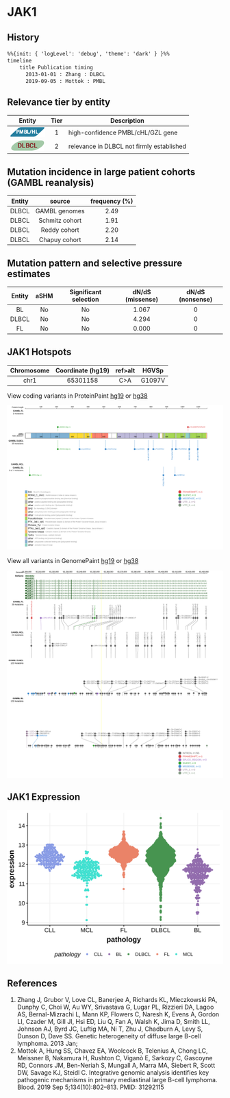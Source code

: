 # JAK1

## History
```mermaid
%%{init: { 'logLevel': 'debug', 'theme': 'dark' } }%%
timeline
    title Publication timing
      2013-01-01 : Zhang : DLBCL
      2019-09-05 : Mottok : PMBL
```

## Relevance tier by entity

|Entity|Tier|Description                              |
|:------:|:----:|-----------------------------------------|
|![PMBL](images/icons/PMBL_tier1.png)|1|high-confidence PMBL/cHL/GZL gene|
|![DLBCL](images/icons/DLBCL_tier2.png) |2   |relevance in DLBCL not firmly established|

## Mutation incidence in large patient cohorts (GAMBL reanalysis)

|Entity|source        |frequency (%)|
|:------:|:--------------:|:-------------:|
|DLBCL |GAMBL genomes |2.49         |
|DLBCL |Schmitz cohort|1.91         |
|DLBCL |Reddy cohort  |2.20         |
|DLBCL |Chapuy cohort |2.14         |

## Mutation pattern and selective pressure estimates

|Entity|aSHM|Significant selection|dN/dS (missense)|dN/dS (nonsense)|
|:------:|:----:|:---------------------:|:----------------:|:----------------:|
|BL    |No  |No                   |1.067           |0               |
|DLBCL |No  |No                   |4.294           |0               |
|FL    |No  |No                   |0.000           |0               |




## JAK1 Hotspots

| Chromosome |Coordinate (hg19) | ref>alt | HGVSp | 
 | :---:| :---: | :--: | :---: |
| chr1 | 65301158 | C>A | G1097V |

View coding variants in ProteinPaint [hg19](https://morinlab.github.io/LLMPP/GAMBL/JAK1_protein.html)  or [hg38](https://morinlab.github.io/LLMPP/GAMBL/JAK1_protein_hg38.html)

![](images/proteinpaint/JAK1_NM_002227.svg)

View all variants in GenomePaint [hg19](https://morinlab.github.io/LLMPP/GAMBL/JAK1.html)  or [hg38](https://morinlab.github.io/LLMPP/GAMBL/JAK1_hg38.html)

![](images/proteinpaint/JAK1.svg)

## JAK1 Expression
![](images/gene_expression/JAK1_by_pathology.svg)
<!-- ORIGIN: zhangGeneticHeterogeneityDiffuse2013 -->
<!-- DLBCL: zhangGeneticHeterogeneityDiffuse2013 -->
<!-- PMBL: mottokIntegrativeGenomicAnalysis2019b -->

## References
1.  Zhang J, Grubor V, Love CL, Banerjee A, Richards KL, Mieczkowski PA, Dunphy C, Choi W, Au WY, Srivastava G, Lugar PL, Rizzieri DA, Lagoo AS, Bernal-Mizrachi L, Mann KP, Flowers C, Naresh K, Evens A, Gordon LI, Czader M, Gill JI, Hsi ED, Liu Q, Fan A, Walsh K, Jima D, Smith LL, Johnson AJ, Byrd JC, Luftig MA, Ni T, Zhu J, Chadburn A, Levy S, Dunson D, Dave SS. Genetic heterogeneity of diffuse large B-cell lymphoma. 2013 Jan; 
2.  Mottok A, Hung SS, Chavez EA, Woolcock B, Telenius A, Chong LC, Meissner B, Nakamura H, Rushton C, Viganò E, Sarkozy C, Gascoyne RD, Connors JM, Ben-Neriah S, Mungall A, Marra MA, Siebert R, Scott DW, Savage KJ, Steidl C. Integrative genomic analysis identifies key pathogenic mechanisms in primary mediastinal large B-cell lymphoma. Blood. 2019 Sep 5;134(10):802–813. PMID: 31292115
